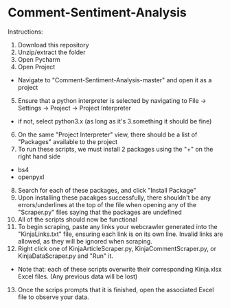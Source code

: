 # Comment-Sentiment-Analysis
Instructions:
1. Download this repository
2. Unzip/extract the folder
3. Open Pycharm
4. Open Project
  * Navigate to "Comment-Sentiment-Analysis-master" and open it as a project
5. Ensure that a python interpreter is selected by navigating to File -> Settings -> Project -> Project Interpreter
  * if not, select python3.x (as long as it's 3.something it should be fine)
6. On the same "Project Interpreter" view, there should be a list of "Packages" available to the project
7. To run these scripts, we must install 2 packages using the "+" on the right hand side
  * bs4
  * openpyxl
8. Search for each of these packages, and click "Install Package"
9. Upon installing these pacakges successfully, there shouldn't be any errors/underlines at the top of the file when opening any of the "Scraper.py" files saying that the packages are undefined
10. All of the scripts should now be functional
11. To begin scraping, paste any links your webcrawler generated into the "KinjaLinks.txt" file, ensuring each link is on its own line. Invalid links are allowed, as they will be ignored when scraping.
12. Right click one of KinjaArticleScraper.py, KinjaCommentScraper.py, or KinjaDataScraper.py and "Run" it.
  * Note that: each of these scripts overwrite their corresponding Kinja.xlsx Excel files. (Any previous data will be lost)
13. Once the scrips prompts that it is finished, open the associated Excel file to observe your data.
